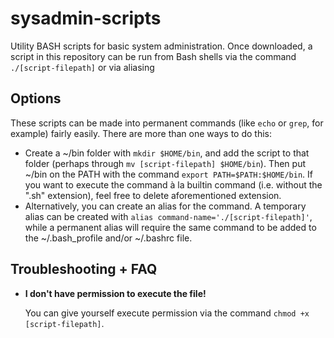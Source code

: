 # sysadmin-scripts
Utility BASH scripts for basic system administration. Once downloaded, a script in this repository can be run from Bash shells via the command `./[script-filepath]` or via aliasing 

## Options
These scripts can be made into permanent commands (like `echo` or `grep`, for example) fairly easily. There are more than one ways to do this:

- Create a ~/bin folder with `mkdir $HOME/bin`, and add the script to that folder (perhaps through `mv [script-filepath] $HOME/bin`). Then put ~/bin on the PATH with the command `export PATH=$PATH:$HOME/bin`. If you want to execute the command à la builtin command (i.e. without the ".sh" extension), feel free to delete aforementioned extension.
- Alternatively, you can create an alias for the command. A temporary alias can be created with `alias command-name='./[script-filepath]'`, while a permanent alias will require the same command to be added to the ~/.bash_profile and/or ~/.bashrc file.

##  Troubleshooting + FAQ
- **I don't have permission to execute the file!** 
   
   You can give yourself execute permission via the command `chmod +x [script-filepath]`.
